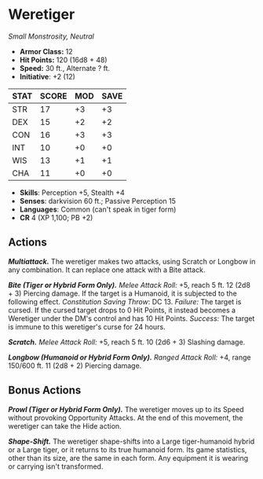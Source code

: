 # Weretiger

*Small Monstrosity, Neutral*

- **Armor Class:** 12
- **Hit Points:** 120 (16d8 + 48)
- **Speed:** 30 ft., Alternate ? ft.
- **Initiative**: +2 (12)

|STAT|SCORE|MOD|SAVE|
| --- | --- | --- | ---- |
| STR | 17 | +3 | +3 |
| DEX | 15 | +2 | +2 |
| CON | 16 | +3 | +3 |
| INT | 10 | +0 | +0 |
| WIS | 13 | +1 | +1 |
| CHA | 11 | +0 | +0 |

- **Skills**: Perception +5, Stealth +4
- **Senses**: darkvision 60 ft.; Passive Perception 15
- **Languages**: Common (can't speak in tiger form)
- **CR** 4 (XP 1,100; PB +2)

## Actions

***Multiattack.*** The weretiger makes two attacks, using Scratch or Longbow in any combination. It can replace one attack with a Bite attack.

***Bite (Tiger or Hybrid Form Only).*** *Melee Attack Roll:* +5, reach 5 ft. 12 (2d8 + 3) Piercing damage. If the target is a Humanoid, it is subjected to the following effect. *Constitution Saving Throw*: DC 13. *Failure:*  The target is cursed. If the cursed target drops to 0 Hit Points, it instead becomes a Weretiger under the DM's control and has 10 Hit Points. *Success:*  The target is immune to this weretiger's curse for 24 hours.

***Scratch.*** *Melee Attack Roll:* +5, reach 5 ft. 10 (2d6 + 3) Slashing damage.

***Longbow (Humanoid or Hybrid Form Only).*** *Ranged Attack Roll:* +4, range 150/600 ft. 11 (2d8 + 2) Piercing damage.


## Bonus Actions

***Prowl (Tiger or Hybrid Form Only).*** The weretiger moves up to its Speed without provoking Opportunity Attacks. At the end of this movement, the weretiger can take the Hide action.

***Shape-Shift.*** The weretiger shape-shifts into a Large tiger-humanoid hybrid or a Large tiger, or it returns to its true humanoid form. Its game statistics, other than its size, are the same in each form. Any equipment it is wearing or carrying isn't transformed.

